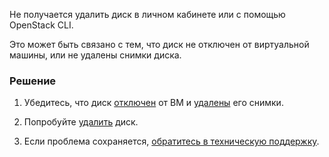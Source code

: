 Не получается удалить диск в личном кабинете или с помощью OpenStack CLI.

Это может быть связано с тем, что диск не отключен от виртуальной машины, или не удалены снимки диска. 

### Решение

1. Убедитесь, что диск [отключен](../../instructions/volumes#otklyuchenie_diska_ot_vm) от ВМ и [удалены](../../instructions/volumes#snimki_diska) его снимки. 

1. Попробуйте [удалить](../../instructions/volumes#udalenie_diska) диск.

1. Если проблема сохраняется, [обратитесь в техническую поддержку](/ru/contacts).